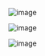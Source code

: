 

![image](https://github.com/gm-zeybek/playwright_demo/assets/72822629/9c3321aa-6d47-4603-9a8e-d4aaef766d95)

![image](https://github.com/gm-zeybek/playwright_demo/assets/72822629/1d8ce941-d7d1-4c17-addc-eb64506bfcb3)

![image](https://github.com/gm-zeybek/playwright_demo/assets/72822629/83a88211-a8bf-4095-af65-9fd85e397923)
